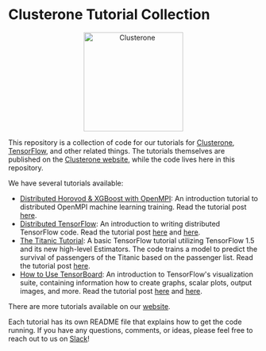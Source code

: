 # Clusterone Tutorial Collection

<p align="center">
<img src="co_logo.png" alt="Clusterone" width="200">
</p>

This repository is a collection of code for our tutorials for [Clusterone](https://clusterone.com), [TensorFlow](https://tensorflow.org), and other related things. The tutorials themselves are published on the [Clusterone website](https://clusterone.com/tutorials), while the code lives here in this repository.

We have several tutorials available:

- [Distributed Horovod & XGBoost with OpenMPI](openmpi/): An introduction tutorial to distributed OpenMPI machine learning training. Read the tutorial post [here](https://clusterone.com/tutorials/openmpi-introduction).
- [Distributed TensorFlow](tf-estimator/): An introduction to writing distributed TensorFlow code. Read the tutorial post [here](https://clusterone.com/tutorials/distributed-tensorflow) and [here](https://clusterone.com/tutorials/distributed-tensorflow-part-2).
- [The Titanic Tutorial](titanic/): A basic TensorFlow tutorial utilizing TensorFlow 1.5 and its new high-level Estimators. The code trains a model to predict the survival of passengers of the Titanic based on the passenger list. Read the tutorial post [here](https://clusterone.com/tutorials/tensorflow-titanics).
- [How to Use TensorBoard](tensorboard/): An introduction to TensorFlow's visualization suite, containing information how to create graphs, scalar plots, output images, and more. Read the tutorial post [here](https://clusterone.com/tutorials/tensorboard-part-1) and [here](https://clusterone.com/tutorials/tensorboard-part-2).

There are more tutorials available on our [website](https://clusterone.com/tutorials).

Each tutorial has its own README file that explains how to get the code running. If you have any questions, comments, or ideas, please feel free to reach out to us on [Slack](https://bit.ly/2OPc6JH)!